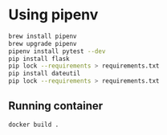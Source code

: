 # Using pipenv

```bash
brew install pipenv
brew upgrade pipenv
pipenv install pytest --dev
pip install flask
pip lock --requirements > requirements.txt
pip install dateutil
pip lock --requirements > requirements.txt
```

## Running container

```bash
docker build .
```
